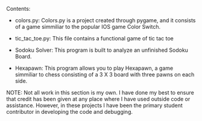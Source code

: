 Contents:

- colors.py:
Colors.py is a project created through pygame, and it consists of a game simmiliar to the popular
IOS game Color Switch.

- tic_tac_toe.py:
This file contains a functional game of tic tac toe

- Sodoku Solver:
This program is built to analyze an unfinished Sodoku Board. 

- Hexapawn:
This program allows you to play Hexapawn, a game simmiliar to chess consisting of a 3 X 3 board with
three pawns on each side.

NOTE:
Not all work in this section is my own. I have done my best to ensure that credit has been given at
any place where I have used outside code or assistance. However, in these projects I have been the 
primary student contributor in developing the code and debugging.
